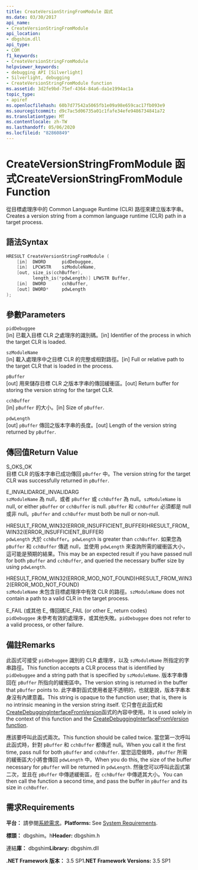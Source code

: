 ```yaml
---
title: CreateVersionStringFromModule 函式
ms.date: 03/30/2017
api_name:
- CreateVersionStringFromModule
api_location:
- dbgshim.dll
api_type:
- COM
f1_keywords:
- CreateVersionStringFromModule
helpviewer_keywords:
- debugging API [Silverlight]
- Silverlight, debugging
- CreateVersionStringFromModule function
ms.assetid: 3d2fe9bd-75ef-4364-84a6-da1e1994ac1a
topic_type:
- apiref
ms.openlocfilehash: 60b7d77542a5065fb1e09a98e659cac17fb093e9
ms.sourcegitcommit: d9c7ac5d06735a01c1fafe34efe9486734841a72
ms.translationtype: MT
ms.contentlocale: zh-TW
ms.lasthandoff: 05/06/2020
ms.locfileid: "82860849"
---
```

# <a name="createversionstringfrommodule-function"></a><span data-ttu-id="0c840-102">CreateVersionStringFromModule 函式</span><span class="sxs-lookup"><span data-stu-id="0c840-102">CreateVersionStringFromModule Function</span></span>
<span data-ttu-id="0c840-103">從目標處理序中的 Common Language Runtime (CLR) 路徑來建立版本字串。</span><span class="sxs-lookup"><span data-stu-id="0c840-103">Creates a version string from a common language runtime (CLR) path in a target process.</span></span>  
  
## <a name="syntax"></a><span data-ttu-id="0c840-104">語法</span><span class="sxs-lookup"><span data-stu-id="0c840-104">Syntax</span></span>  
  
```cpp  
HRESULT CreateVersionStringFromModule (  
    [in]  DWORD      pidDebuggee,  
    [in]  LPCWSTR    szModuleName,  
    [out, size_is(cchBuffer),  
          length_is(*pdwLength)] LPWSTR Buffer,  
    [in]  DWORD      cchBuffer,  
    [out] DWORD*     pdwLength  
);  
```  
  
## <a name="parameters"></a><span data-ttu-id="0c840-105">參數</span><span class="sxs-lookup"><span data-stu-id="0c840-105">Parameters</span></span>  
 `pidDebuggee`  
 <span data-ttu-id="0c840-106">[in] 已載入目標 CLR 之處理序的識別碼。</span><span class="sxs-lookup"><span data-stu-id="0c840-106">[in] Identifier of the process in which the target CLR is loaded.</span></span>  
  
 `szModuleName`  
 <span data-ttu-id="0c840-107">[in] 載入處理序中之目標 CLR 的完整或相對路徑。</span><span class="sxs-lookup"><span data-stu-id="0c840-107">[in] Full or relative path to the target CLR that is loaded in the process.</span></span>  
  
 `pBuffer`  
 <span data-ttu-id="0c840-108">[out] 用來儲存目標 CLR 之版本字串的傳回緩衝區。</span><span class="sxs-lookup"><span data-stu-id="0c840-108">[out] Return buffer for storing the version string for the target CLR.</span></span>  
  
 `cchBuffer`  
 <span data-ttu-id="0c840-109">[in] `pBuffer` 的大小。</span><span class="sxs-lookup"><span data-stu-id="0c840-109">[in] Size of `pBuffer`.</span></span>  
  
 `pdwLength`  
 <span data-ttu-id="0c840-110">[out] `pBuffer` 傳回之版本字串的長度。</span><span class="sxs-lookup"><span data-stu-id="0c840-110">[out] Length of the version string returned by `pBuffer`.</span></span>  
  
## <a name="return-value"></a><span data-ttu-id="0c840-111">傳回值</span><span class="sxs-lookup"><span data-stu-id="0c840-111">Return Value</span></span>  
 <span data-ttu-id="0c840-112">S_OK</span><span class="sxs-lookup"><span data-stu-id="0c840-112">S_OK</span></span>  
 <span data-ttu-id="0c840-113">目標 CLR 的版本字串已成功傳回 `pBuffer` 中。</span><span class="sxs-lookup"><span data-stu-id="0c840-113">The version string for the target CLR was successfully returned in `pBuffer`.</span></span>  
  
 <span data-ttu-id="0c840-114">E_INVALIDARG</span><span class="sxs-lookup"><span data-stu-id="0c840-114">E_INVALIDARG</span></span>  
 <span data-ttu-id="0c840-115">`szModuleName` 為 null，或者 `pBuffer` 或 `cchBuffer` 為 null。</span><span class="sxs-lookup"><span data-stu-id="0c840-115">`szModuleName` is null, or either `pBuffer` or `cchBuffer` is null.</span></span> <span data-ttu-id="0c840-116">`pBuffer` 和 `cchBuffer` 必須都是 null 或非 null。</span><span class="sxs-lookup"><span data-stu-id="0c840-116">`pBuffer` and `cchBuffer` must both be null or non-null.</span></span>  
  
 <span data-ttu-id="0c840-117">HRESULT_FROM_WIN32(ERROR_INSUFFICIENT_BUFFER)</span><span class="sxs-lookup"><span data-stu-id="0c840-117">HRESULT_FROM_WIN32(ERROR_INSUFFICIENT_BUFFER)</span></span>  
 <span data-ttu-id="0c840-118">`pdwLength` 大於 `cchBuffer`。</span><span class="sxs-lookup"><span data-stu-id="0c840-118">`pdwLength` is greater than `cchBuffer`.</span></span> <span data-ttu-id="0c840-119">如果您為 `pBuffer` 和 `cchBuffer` 傳遞 null，並使用 `pdwLength` 來查詢所需的緩衝區大小，這可能是預期的結果。</span><span class="sxs-lookup"><span data-stu-id="0c840-119">This may be an expected result if you have passed null for both `pBuffer` and `cchBuffer`, and queried the necessary buffer size by using `pdwLength`.</span></span>  
  
 <span data-ttu-id="0c840-120">HRESULT_FROM_WIN32(ERROR_MOD_NOT_FOUND)</span><span class="sxs-lookup"><span data-stu-id="0c840-120">HRESULT_FROM_WIN32(ERROR_MOD_NOT_FOUND)</span></span>  
 <span data-ttu-id="0c840-121">`szModuleName` 未包含目標處理序中有效 CLR 的路徑。</span><span class="sxs-lookup"><span data-stu-id="0c840-121">`szModuleName` does not contain a path to a valid CLR in the target process.</span></span>  
  
 <span data-ttu-id="0c840-122">E_FAIL (或其他 E_ 傳回碼)</span><span class="sxs-lookup"><span data-stu-id="0c840-122">E_FAIL (or other E_ return codes)</span></span>  
 <span data-ttu-id="0c840-123">`pidDebuggee` 未參考有效的處理序，或其他失敗。</span><span class="sxs-lookup"><span data-stu-id="0c840-123">`pidDebuggee` does not refer to a valid process, or other failure.</span></span>  
  
## <a name="remarks"></a><span data-ttu-id="0c840-124">備註</span><span class="sxs-lookup"><span data-stu-id="0c840-124">Remarks</span></span>  
 <span data-ttu-id="0c840-125">此函式可接受 `pidDebuggee` 識別的 CLR 處理序，以及 `szModuleName` 所指定的字串路徑。</span><span class="sxs-lookup"><span data-stu-id="0c840-125">This function accepts a CLR process that is identified by `pidDebuggee` and a string path that is specified by `szModuleName`.</span></span> <span data-ttu-id="0c840-126">版本字串傳回在 `pBuffer` 所指向的緩衝區中。</span><span class="sxs-lookup"><span data-stu-id="0c840-126">The version string is returned in the buffer that `pBuffer` points to.</span></span> <span data-ttu-id="0c840-127">此字串對函式使用者是不透明的，也就是說，版本字串本身沒有內建意義。</span><span class="sxs-lookup"><span data-stu-id="0c840-127">This string is opaque to the function user; that is, there is no intrinsic meaning in the version string itself.</span></span> <span data-ttu-id="0c840-128">它只會在此函式和[CreateDebuggingInterfaceFromVersion](createdebugginginterfacefromversion-function-for-silverlight.md)函式的內容中使用。</span><span class="sxs-lookup"><span data-stu-id="0c840-128">It is used solely in the context of this function and the [CreateDebuggingInterfaceFromVersion function](createdebugginginterfacefromversion-function-for-silverlight.md).</span></span>  
  
 <span data-ttu-id="0c840-129">應該要呼叫此函式兩次。</span><span class="sxs-lookup"><span data-stu-id="0c840-129">This function should be called twice.</span></span> <span data-ttu-id="0c840-130">當您第一次呼叫此函式時，針對 `pBuffer` 和 `cchBuffer` 都傳遞 null。</span><span class="sxs-lookup"><span data-stu-id="0c840-130">When you call it the first time, pass null for both `pBuffer` and `cchBuffer`.</span></span> <span data-ttu-id="0c840-131">當您這麼做時，`pBuffer` 所需的緩衝區大小將會傳回 `pdwLength` 中。</span><span class="sxs-lookup"><span data-stu-id="0c840-131">When you do this, the size of the buffer necessary for `pBuffer` will be returned in `pdwLength`.</span></span> <span data-ttu-id="0c840-132">然後您可以呼叫此函式第二次，並且在 `pBuffer` 中傳遞緩衝區，在 `cchBuffer` 中傳遞其大小。</span><span class="sxs-lookup"><span data-stu-id="0c840-132">You can then call the function a second time, and pass the buffer in `pBuffer` and its size in `cchBuffer`.</span></span>  
  
## <a name="requirements"></a><span data-ttu-id="0c840-133">需求</span><span class="sxs-lookup"><span data-stu-id="0c840-133">Requirements</span></span>  
 <span data-ttu-id="0c840-134">**平台：** 請參閱[系統需求](../../get-started/system-requirements.md)。</span><span class="sxs-lookup"><span data-stu-id="0c840-134">**Platforms:** See [System Requirements](../../get-started/system-requirements.md).</span></span>  
  
 <span data-ttu-id="0c840-135">**標頭：** dbgshim。h</span><span class="sxs-lookup"><span data-stu-id="0c840-135">**Header:** dbgshim.h</span></span>  
  
 <span data-ttu-id="0c840-136">連結**庫：** dbgshim</span><span class="sxs-lookup"><span data-stu-id="0c840-136">**Library:** dbgshim.dll</span></span>  
  
 <span data-ttu-id="0c840-137">**.NET Framework 版本：** 3.5 SP1</span><span class="sxs-lookup"><span data-stu-id="0c840-137">**.NET Framework Versions:** 3.5 SP1</span></span>
